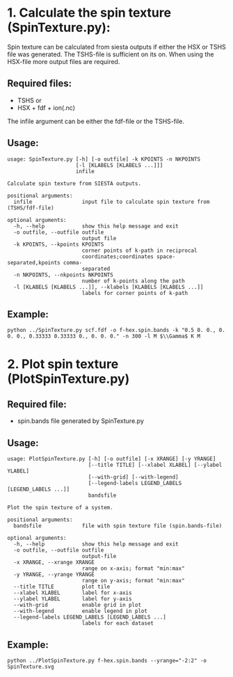 # 1. Calculate the spin texture (SpinTexture.py):
Spin texture can be calculated from siesta outputs if either the HSX or
TSHS file was generated. The TSHS-file is sufficient on its on. When using
the HSX-file more output files are required.

## Required files:
 - TSHS  or
 - HSX + fdf + ion(.nc)

The infile argument can be either the fdf-file or the TSHS-file.

## Usage:
    usage: SpinTexture.py [-h] [-o outfile] -k KPOINTS -n NKPOINTS
                          [-l [KLABELS [KLABELS ...]]]
                          infile

    Calculate spin texture from SIESTA outputs.

    positional arguments:
      infile                input file to calculate spin texture from (TSHS/fdf-file)

    optional arguments:
      -h, --help            show this help message and exit
      -o outfile, --outfile outfile
                            output file
      -k KPOINTS, --kpoints KPOINTS
                            corner points of k-path in reciprocal
                            coordinates;coordinates space-separated,kpoints comma-
                            separated
      -n NKPOINTS, --nkpoints NKPOINTS
                            number of k-points along the path
      -l [KLABELS [KLABELS ...]], --klabels [KLABELS [KLABELS ...]]
                            labels for corner points of k-path

##	Example: 
    python ../SpinTexture.py scf.fdf -o f-hex.spin.bands -k "0.5 0. 0., 0. 0. 0., 0.33333 0.33333 0., 0. 0. 0." -n 300 -l M $\\Gamma$ K M

# 2. Plot spin texture (PlotSpinTexture.py)

## Required file:
 - spin.bands file generated by SpinTexture.py

## Usage:
    usage: PlotSpinTexture.py [-h] [-o outfile] [-x XRANGE] [-y YRANGE]
                              [--title TITLE] [--xlabel XLABEL] [--ylabel YLABEL]
                              [--with-grid] [--with-legend]
                              [--legend-labels LEGEND_LABELS [LEGEND_LABELS ...]]
                              bandsfile

    Plot the spin texture of a system.

    positional arguments:
      bandsfile             file with spin texture file (spin.bands-file)

    optional arguments:
      -h, --help            show this help message and exit
      -o outfile, --outfile outfile
                            output-file
      -x XRANGE, --xrange XRANGE
                            range on x-axis; format "min:max"
      -y YRANGE, --yrange YRANGE
                            range on y-axis; format "min:max"
      --title TITLE         plot tile
      --xlabel XLABEL       label for x-axis
      --ylabel YLABEL       label for y-axis
      --with-grid           enable grid in plot
      --with-legend         enable legend in plot
      --legend-labels LEGEND_LABELS [LEGEND_LABELS ...]
                            labels for each dataset

## Example:
    python ../PlotSpinTexture.py f-hex.spin.bands --yrange="-2:2" -o SpinTexture.svg

